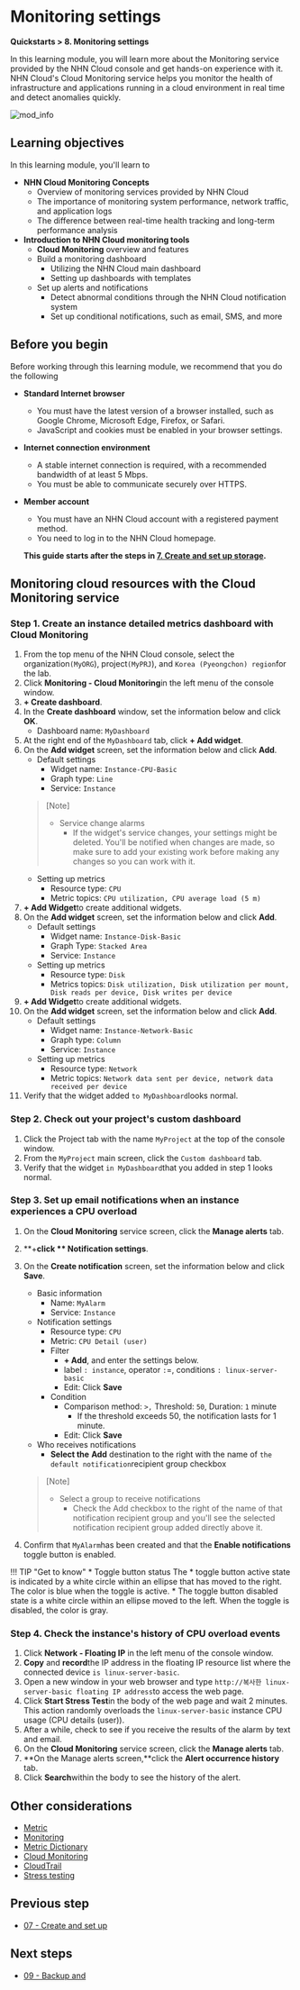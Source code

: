 # Monitoring settings
**Quickstarts > 8. Monitoring settings**

In this learning module, you will learn more about the Monitoring service provided by the NHN Cloud console and get hands-on experience with it. NHN Cloud's Cloud Monitoring service helps you monitor the health of infrastructure and applications running in a cloud environment in real time and detect anomalies quickly.

![mod_info](https://kr1-api-object-storage.nhncloudservice.com/v1/AUTH_2acdfabf4efe4efc8a04c00b348110c9/cdn_origin/prod_cloud_quickstarts/module_info/%EB%AA%A8%EB%8B%88%ED%84%B0%EB%A7%81%20%EC%84%A4%EC%A0%95.png)
## Learning objectives

In this learning module, you'll learn to

* **NHN Cloud Monitoring Concepts**
    * Overview of monitoring services provided by NHN Cloud
    * The importance of monitoring system performance, network traffic, and application logs
    * The difference between real-time health tracking and long-term performance analysis
* **Introduction to NHN Cloud monitoring tools**
    * **Cloud Monitoring** overview and features
    * Build a monitoring dashboard
        * Utilizing the NHN Cloud main dashboard
        * Setting up dashboards with templates
    * Set up alerts and notifications
        * Detect abnormal conditions through the NHN Cloud notification system
        * Set up conditional notifications, such as email, SMS, and more

## Before you begin

Before working through this learning module, we recommend that you do the following

* **Standard Internet browser**
    * You must have the latest version of a browser installed, such as Google Chrome, Microsoft Edge, Firefox, or Safari.
    * JavaScript and cookies must be enabled in your browser settings.
* **Internet connection environment**
    * A stable internet connection is required, with a recommended bandwidth of at least 5 Mbps.
    * You must be able to communicate securely over HTTPS.
* **Member account**
    * You must have an NHN Cloud account with a registered payment method.
    * You need to log in to the NHN Cloud homepage.

    **This guide starts after the steps in [7. Create and set up storage](https://docs.nhncloud.com/en/quickstarts/en/create-storage/).**

## Monitoring cloud resources with the Cloud Monitoring service

### Step 1. Create an instance detailed metrics dashboard with Cloud Monitoring

1. From the top menu of the NHN Cloud console, select the organization`(MyORG`), project`(MyPRJ`), and `Korea (Pyeongchon) region`for the lab.
2. Click **Monitoring - Cloud Monitoring**in the left menu of the console window.
3. **+ Create dashboard**.
4. In the **Create dashboard** window, set the information below and click **OK**.
    * Dashboard name: `MyDashboard`
5. At the right end of the `MyDashboard` tab, click **+ Add widget**.
6. On the **Add widget** screen, set the information below and click **Add**.
    * Default settings
        * Widget name: `Instance-CPU-Basic`
        * Graph type: `Line`
        * Service: `Instance`       
    > [Note]
    >
    > * Service change alarms
    >    * If the widget's service changes, your settings might be deleted. You'll be notified when changes are made, so make sure to add your existing work before making any changes so you can work with it.
    * Setting up metrics
        * Resource type: `CPU`
        * Metric topics: `CPU utilization, CPU average load (5 m)`
7. **+ Add Widget**to create additional widgets.
8. On the **Add widget** screen, set the information below and click **Add**.
    * Default settings
        * Widget name: `Instance-Disk-Basic`
        * Graph Type: `Stacked Area`
        * Service: `Instance`
    * Setting up metrics
        * Resource type: `Disk`
        * Metrics topics: `Disk utilization, Disk utilization per mount, Disk reads per device, Disk writes per device`
9. **+ Add Widget**to create additional widgets.
10. On the **Add widget** screen, set the information below and click **Add**.
    * Default settings
        * Widget name: `Instance-Network-Basic`
        * Graph type: `Column`
        * Service: `Instance`
    * Setting up metrics
        * Resource type: `Network`
        * Metric topics: `Network data sent per device, network data received per device`
11. Verify that the widget added `to MyDashboard`looks normal.

### Step 2. Check out your project's custom dashboard

1. Click the Project tab with the name `MyProject` at the top of the console window.
2. From the `MyProject` main screen, click the `Custom dashboard` tab.
3. Verify that the widget `in MyDashboard`that you added in step 1 looks normal.

### Step 3. Set up email notifications when an instance experiences a CPU overload

1. On the **Cloud Monitoring** service screen, click the **Manage alerts** tab.
2. **+**click ** Notification settings**.
3. On the **Create notification** screen, set the information below and click **Save**.
    * Basic information
        * Name: `MyAlarm`
        * Service: `Instance`
    * Notification settings
        * Resource type: `CPU`
        * Metric: `CPU Detail (user)`
        * Filter
            * **+ Add**, and enter the settings below.
            * label `: instance`, operator `:`=, conditions `: linux-server-basic`
            * Edit: Click **Save** 
        * Condition
            * Comparison method: `>,` Threshold: `50`, Duration: `1` minute
                * If the threshold exceeds 50, the notification lasts for 1 minute.
            * Edit: Click **Save** 
    * Who receives notifications
        * **Select the** **Add** destination to the right with the name of `the default notification`recipient group checkbox

    > [Note]
    >
    > * Select a group to receive notifications
    >    * Check the Add checkbox to the right of the name of that notification recipient group and you'll see the selected notification recipient group added directly above it.

4. Confirm that `MyAlarm`has been created and that the **Enable notifications** toggle button is enabled.

!!! TIP "Get to know"
\* Toggle button status
The * toggle button active state is indicated by a white circle within an ellipse that has moved to the right. The color is blue when the toggle is active.
\* The toggle button disabled state is a white circle within an ellipse moved to the left. When the toggle is disabled, the color is gray.


### Step 4. Check the instance's history of CPU overload events     

1. Click **Network - Floating IP** in the left menu of the console window.
2. **Copy** and **record**the IP address in the floating IP resource list where the connected device `is linux-server-basic`.
3. Open a new window in your web browser and type `http://복사한 linux-server-basic floating IP address`to access the web page.
4. Click **Start Stress Test**in the body of the web page and wait 2 minutes. This action randomly overloads the `linux-server-basic` instance CPU usage (CPU details (user)).
5. After a while, check to see if you receive the results of the alarm by text and email.
6. On the **Cloud Monitoring** service screen, click the **Manage alerts** tab.
7. **On the Manage alerts screen,**click the **Alert occurrence history** tab.
8. Click **Search**within the body to see the history of the alert.

## Other considerations

* [Metric](https://en.wikipedia.org/wiki/Metric_system)
* [Monitoring](https://en.wikipedia.org/wiki/System_monitor)
* [Metric Dictionary](https://docs.nhncloud.com/en/Monitoring/Cloud%20Monitoring/en/metric-dictionary/)
* [Cloud Monitoring](https://docs.nhncloud.com/en/Monitoring/Cloud%20Monitoring/en/overview/)
* [CloudTrail](https://docs.nhncloud.com/en/Governance%20&%20Audit/CloudTrail/en/overview/)
* [Stress testing](https://en.wikipedia.org/wiki/Stress_testing_(computing))

## Previous step

* [07 - Create and set up ](dooray://1387695619080878080/pages/3996521605058381185 "storagepublish")

## Next steps

* [09 - Backup and ](dooray://1387695619080878080/pages/3964687292478747156 "Recoverypublish")
